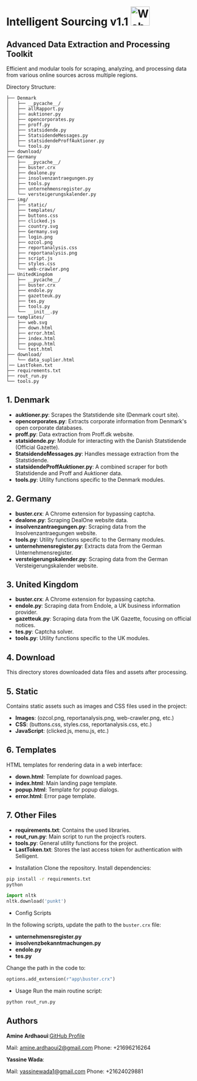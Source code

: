 # Intelligent Sourcing v1.1 <img src="https://github.com/MR10A/-intellegnt-sourcing/blob/main/Readme/image.png" alt="Web Crawler" width="50"/>
## Advanced Data Extraction and Processing Toolkit

Efficient and modular tools for scraping, analyzing, and processing data from various online sources across multiple regions.



Directory Structure:
```
├── Denmark
│   ├── __pycache__/
│   ├── allRapport.py
│   ├── auktioner.py
│   ├── opencorporates.py
│   ├── proff.py
│   ├── statsidende.py
│   ├── StatsidendeMessages.py
│   ├── statsidendeProffAuktioner.py
│   └── tools.py
├── download/
├── Germany
│   ├── __pycache__/
│   ├── buster.crx
│   ├── dealone.py
│   ├── insolvenzantraegungen.py
│   ├── tools.py
│   ├── unternehmensregister.py
│   └── versteigerungskalender.py
├── img/
│   ├── static/
│   ├── templates/
│   ├── buttons.css
│   ├── clicked.js
│   ├── country.svg
│   ├── Germany.svg
│   ├── login.png
│   ├── ozcol.png
│   ├── reportanalysis.css
│   ├── reportanalysis.png
│   ├── script.js
│   ├── styles.css
│   └── web-crawler.png
├── UnitedKingdom
│   ├── __pycache__/
│   ├── buster.crx
│   ├── endole.py
│   ├── gazetteuk.py
│   ├── tes.py
│   ├── tools.py
│   └── __init__.py
├── templates/
│   ├── web.svg
│   ├── down.html
│   ├── error.html
│   ├── index.html
│   ├── popup.html
│   └── test.html
├── download/
│   └── data_suplier.html
│── LastToken.txt
├── requirements.txt
├── rout_run.py
└── tools.py
```
## 1. Denmark
- **auktioner.py**: Scrapes the Statstidende site (Denmark court site).
- **opencorporates.py**: Extracts corporate information from Denmark's open corporate databases.
- **proff.py**: Data extraction from Proff.dk website.
- **statsidende.py**: Module for interacting with the Danish Statstidende (Official Gazette).
- **StatsidendeMessages.py**: Handles message extraction from the Statstidende.
- **statsidendeProffAuktioner.py**: A combined scraper for both Statstidende and Proff and Auktioner data.
- **tools.py**: Utility functions specific to the Denmark modules.

## 2. Germany
- **buster.crx**: A Chrome extension for bypassing captcha.
- **dealone.py**: Scraping DealOne website data.
- **insolvenzantraegungen.py**: Scraping data from the Insolvenzantraegungen website.
- **tools.py**: Utility functions specific to the Germany modules.
- **unternehmensregister.py**: Extracts data from the German Unternehmensregister.
- **versteigerungskalender.py**: Scraping data from the German Versteigerungskalender website.

## 3. United Kingdom
- **buster.crx**: A Chrome extension for bypassing captcha.
- **endole.py**: Scraping data from Endole, a UK business information provider.
- **gazetteuk.py**: Scraping data from the UK Gazette, focusing on official notices.
- **tes.py**: Captcha solver.
- **tools.py**: Utility functions specific to the UK modules.

## 4. Download
This directory stores downloaded data files and assets after processing.

## 5. Static
Contains static assets such as images and CSS files used in the project:
- **Images**: (ozcol.png, reportanalysis.png, web-crawler.png, etc.)
- **CSS**: (buttons.css, styles.css, reportanalysis.css, etc.)
- **JavaScript**: (clicked.js, menu.js, etc.)

## 6. Templates
HTML templates for rendering data in a web interface:
- **down.html**: Template for download pages.
- **index.html**: Main landing page template.
- **popup.html**: Template for popup dialogs.
- **error.html**: Error page template.

## 7. Other Files
- **requirements.txt**: Contains the used libraries.
- **rout_run.py**: Main script to run the project’s routers.
- **tools.py**: General utility functions for the project.
- **LastToken.txt**: Stores the last access token for authentication with Selligent.
* Installation
Clone the repository.
Install dependencies:
```bash
pip install -r requirements.txt
python
```

```python
import nltk
nltk.download('punkt')
```
* Config Scripts

In the following scripts, update the path to the `buster.crx` file:

- **unternehmensregister.py**
- **insolvenzbekanntmachungen.py**
- **endole.py**
- **tes.py**

Change the path in the code to:

```python
options.add_extension(r"app\buster.crx")
```

* Usage
Run the main routine script:

```bash
python rout_run.py
```

## Authors
 
**Amine Ardhaoui**:[GitHub Profile](https://github.com/amine10a)

Mail: amine.ardhaoui2@gmail.com
Phone: +21696216264
 
**Yassine Wada**:
 
Mail: yassinewada1@gmail.com
Phone: +21624029881








